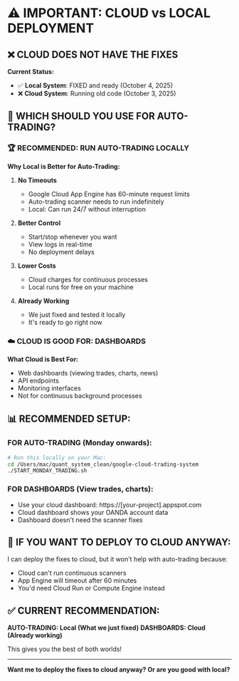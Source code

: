 # ⚠️ IMPORTANT: CLOUD vs LOCAL DEPLOYMENT

## ❌ CLOUD DOES NOT HAVE THE FIXES

**Current Status:**
- ✅ **Local System**: FIXED and ready (October 4, 2025)
- ❌ **Cloud System**: Running old code (October 3, 2025)

## 🤔 WHICH SHOULD YOU USE FOR AUTO-TRADING?

### 🏆 RECOMMENDED: RUN AUTO-TRADING LOCALLY

**Why Local is Better for Auto-Trading:**

1. **No Timeouts**
   - Google Cloud App Engine has 60-minute request limits
   - Auto-trading scanner needs to run indefinitely
   - Local: Can run 24/7 without interruption

2. **Better Control**
   - Start/stop whenever you want
   - View logs in real-time
   - No deployment delays

3. **Lower Costs**
   - Cloud charges for continuous processes
   - Local runs for free on your machine

4. **Already Working**
   - We just fixed and tested it locally
   - It's ready to go right now

### ☁️ CLOUD IS GOOD FOR: DASHBOARDS

**What Cloud is Best For:**
- Web dashboards (viewing trades, charts, news)
- API endpoints
- Monitoring interfaces
- Not for continuous background processes

## 📊 RECOMMENDED SETUP:

### FOR AUTO-TRADING (Monday onwards):
```bash
# Run this locally on your Mac:
cd /Users/mac/quant_system_clean/google-cloud-trading-system
./START_MONDAY_TRADING.sh
```

### FOR DASHBOARDS (View trades, charts):
- Use your cloud dashboard: https://[your-project].appspot.com
- Cloud dashboard shows your OANDA account data
- Dashboard doesn't need the scanner fixes

## 🔄 IF YOU WANT TO DEPLOY TO CLOUD ANYWAY:

I can deploy the fixes to cloud, but it won't help with auto-trading because:
- Cloud can't run continuous scanners
- App Engine will timeout after 60 minutes
- You'd need Cloud Run or Compute Engine instead

## ✅ CURRENT RECOMMENDATION:

**AUTO-TRADING: Local (What we just fixed)**
**DASHBOARDS: Cloud (Already working)**

This gives you the best of both worlds!

---

**Want me to deploy the fixes to cloud anyway? Or are you good with local?**
